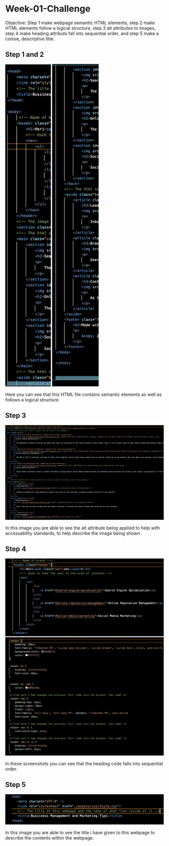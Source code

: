 # Week-01-Challenge
Objective: Step 1 make webpage semantic HTML elements, step 2 make HTML elements follow a logical structure, step 3 alt attributes to images, step 4 make heading attributs fall into sequential order, and step 5 make a consie, descriptive title.
## Step 1 and 2

![Step one and two](02-Challenge/assets/images/image1.png)
![Step two](02-Challenge/assets/images/image2.png)

Here you can see that this HTML file contains semantic elements as well as follows a logical structure.

## Step 3

![Step three](02-Challenge/assets/images/image3.png)

In this image you are able to see the alt attribute being applied to help with accessability standards, to help describe the image being shown.

## Step 4

![Step four](02-Challenge/assets/images/image4.png)
![Step four](02-Challenge/assets/images/image5.png)

In these screenshots you can see that the heading code falls into sequential order.

## Step 5

![Step five](02-Challenge/assets/images/image6.png)

In this image you are able to see the title i have given to this webpage to describe the contents within the webpage.
